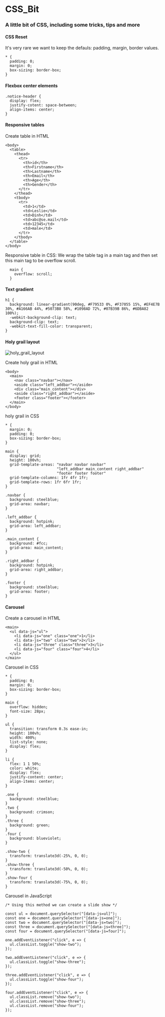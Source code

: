 # CSS_Bit
### A little bit of CSS, including some tricks, tips and more

#### CSS Reset
It's very rare we want to keep the defauls: padding, margin, border values.
```
* {
  padding: 0;
  margin: 0;
  box-sizing: border-box;
}
```

#### Flexbox center elements
```
.notice-header {
  display: flex;
  justify-cotent: space-between;
  align-items: center;
}
```

#### Responsive tables
Create table in HTML
```
<body>
  <table>
    <thead>
      <tr>
        <th>id</th>
        <th>Firstname</th>
        <th>Lastname</th>
        <th>Email</th>
        <th>Age</th>
        <th>Gender</th>
      </tr>
    </thead>
    <tbody>
      <tr>
        <td>1</td>
        <td>Leslie</td>
        <td>Dinh</td>
        <td>abc@se.mail</td>
        <td>12345</td>
        <td>male</td>
      </tr>
    </tbody>
  </table>
</body>
```
Responsive table in CSS: We wrap the table tag in a main tag and then set this main tag to be overflow scroll.
```
  main {
    overflow: scroll;
  }
```

#### Text gradient
```
h1 {
  background: linear-gradient(90deg, #F79533 0%, #F37055 15%, #EF4E7B 30%, #A166AB 44%, #5073B8 58%, #1098AD 72%, #07B39B 86%, #6DBA82 100%);
  -webkit-background-clip: text;
  background-clip: text;
  -webkit-text-fill-color: transparent;
}
```

#### Holy grail layout
![holy_grail_layout](https://upload.wikimedia.org/wikipedia/commons/thumb/a/ad/HolyGrail.svg/220px-HolyGrail.svg.png)

Create holy grail in HTML
```
<body>
  <main>
    <nav class="navbar"></nav>
    <aside class="left_addbar"></aside>
    <div class="main_content"></div>
    <aside class="right_addbar"></aside>
    <footer class="footer"></footer>
  </main>
</body>
```
holy grail in CSS 
```
* {
  margin: 0;
  padding: 0;
  box-sizing: border-box;
}

main {
  display: grid;
  height: 100vh;
  grid-template-areas: "navbar navbar navbar"
                       "left_addbar main_content right_addbar"
                       "footer footer footer"
  grid-template-columns: 1fr 4fr 1fr;
  grid-template-rows: 1fr 6fr 1fr;
}

.navbar {
  background: steelblue;
  grid-area: navbar;
}

.left_addbar {
  background: hotpink;
  grid-area: left_addbar;
}

.main_content {
  background: #fcc;
  grid-area: main_content;
}

.right_addbar {
  background: hotpink;
  grid-area: right_addbar;
}

.footer {
  background: steelblue;
  grid-area: footer;
}
```

#### Carousel
Create a carousel in HTML
```
<main>
  <ul data-js="ul">
    <li data-js="one" class="one">1</li>
    <li data-js="two" class="two">2</li>
    <li data-js="three" class="three">3</li>
    <li data-js="four" class="four">4</li>
  </ul>
</main>
```
Carousel in CSS
```
* {
  padding: 0;
  margin: 0;
  box-sizing: border-box;
}

main {
  overflow: hidden;
  font-size: 28px;
}

ul {
  transition: transform 0.3s ease-in;
  height: 100vh;
  width: 400%;
  list-style: none;
  display: flex;
}

li {
  flex: 1 1 50%;
  color: white;
  display: flex;
  justify-content: center;
  align-items: center;
}

.one {
  background: steelblue;
}
.two {
  background: crimson;
}
.three {
  background: green;
}
.four {
  background: blueviolet;
}

.show-two {
  transform: translate3d(-25%, 0, 0);
}
.show-three {
  transform: translate3d(-50%, 0, 0);
}
.show-four {
  transform: translate3d(-75%, 0, 0);
}
```
Carousel in JavaScript
```
/* Using this method we can create a slide show */

const ul = document.querySelector("[data-js=ul]");
const one = document.querySelector("[data-js=one]");
const two = document.querySelector("[data-js=two]");
const three = document.querySelector("[data-js=three]");
const four = document.querySelector("[data-js=four]");

one.addEventListener("click", e => {
  ul.classList.toggle("show-two");
});

two.addEventListener("click", e => {
  ul.classList.toggle("show-three");
});

three.addEventListener("click", e => {
  ul.classList.toggle("show-four");
});

four.addEventListener("click", e => {
  ul.classList.remove("show-two");
  ul.classList.remove("show-three");
  ul.classList.remove("show-four");
});
```
